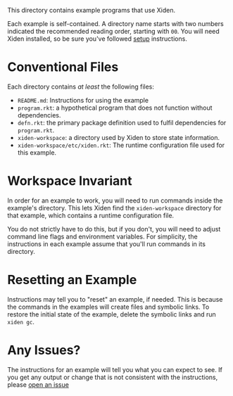 This directory contains example programs that use Xiden.

Each example is self-contained. A directory name starts with two
numbers indicated the recommended reading order, starting with `00`.
You will need Xiden installed, so be sure you've followed [setup][]
instructions.


# Conventional Files

Each directory contains _at least_ the following files:

* `README.md`: Instructions for using the example
* `program.rkt`: a hypothetical program that does not function without dependencies.
* `defn.rkt`: the primary package definition used to fulfil dependencies for `program.rkt`.
* `xiden-workspace`: a directory used by Xiden to store state information.
* `xiden-workspace/etc/xiden.rkt`: The runtime configuration file used for this example.


# Workspace Invariant

In order for an example to work, you will need to run commands inside
the example's directory. This lets Xiden find the `xiden-workspace`
directory for that example, which contains a runtime configuration
file.

You do not strictly have to do this, but if you don't, you will need
to adjust command line flags and environment variables. For
simplicity, the instructions in each example assume that you'll run
commands in its directory.


# Resetting an Example

Instructions may tell you to "reset" an example, if needed.  This is
because the commands in the examples will create files and symbolic
links.  To restore the initial state of the example, delete the
symbolic links and run `xiden gc`.


# Any Issues?

The instructions for an example will tell you what you can expect to see.
If you get any output or change that is not consistent with the instructions,
please [open an issue][]


[open an issue]: https://github.com/zyrolasting/xiden/issues
[setup]: https://docs.racket-lang.org/xiden-guide/setup.html?q=xiden%20guide
